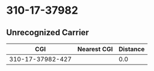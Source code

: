 # 310-17-37982
## Unrecognized Carrier


| CGI | Nearest CGI | Distance |
|-----|-------------|----------|
| 310-17-37982-427 |  | 0.0 |
